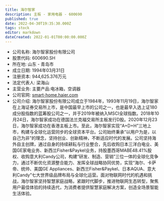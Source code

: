 ```yaml
---
title: 海尔智家
description: 主板 - 家用电器 - 600690
published: true
date: 2022-04-30T19:35:30.000Z
tags: stock
editor: markdown
dateCreated: 2022-01-01T00:00:00.000Z
---
```


- 公司名称: 海尔智家股份有限公司
- 股票代码: 600690.SH
- 所在地: 山东 - 青岛市
- 成立日期: 1994年03月31日
- 注册资本: 944,625.376万元
- 法定代表人: 梁海山
- 主营业务: 主要产品:电冰箱，空调器
- 公司官网: [smart-home.haier.com](smart-home.haier.com)
- 公司介绍: 海尔智家股份有限公司成立于1984年，1993年11月19日，海尔智家在上海证券交易所上市，是中国最早上市的公司之一，也是最早入选上证180成分股指数的蓝筹股公司之一，并于2019年被纳入MSCI全球指数。2018年10月24日，海尔智家成功在德国法兰克福交易所主板发行D股。2020年12月23日，海尔智家成功在香港主板上市。至此，海尔智家实现“A+D+H”三地上市，构建与全球化运营同步的全球资本平台。公司始终秉承“以用户为是，以自己为非”的理念，坚持创业、创新精神，不断适应时代的发展。公司坚持海外自主创牌，通过自身的持续耕耘与行业整合，先后收购日本三洋白电业、美国GE家电业务、新西兰Fisher&Paykel业务，持股墨西哥MABE48.41%股权、收购意大利Candy公司，构建“研发、制造、营销”三位一体的全球化竞争力，通过不断优化资源整合能力、发挥全球战略协同优势，实现“海尔、卡萨帝、统帅、美国GE Appliances、新西兰Fisher&Paykel、日本AQUA、意大利Candy”七大世界级品牌布局与全球化运营。面对物联网时代的机遇和挑战，海尔智家坚持智慧家庭战略，紧跟时代脚步，推进物联网生态转型，聚焦用户最佳体验的持续迭代，为消费者提供智慧家庭解决方案，创造全场景智能生活体验。


